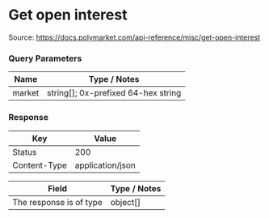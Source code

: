 # Get open interest
Source: https://docs.polymarket.com/api-reference/misc/get-open-interest



### Query Parameters

| Name | Type / Notes |
| --- | --- |
| market | string[]; 0x-prefixed 64-hex string |

### Response

| Key | Value |
| --- | --- |
| Status | 200 |
| Content-Type | application/json |

| Field | Type / Notes |
| --- | --- |
| The response is of type | object[] |
